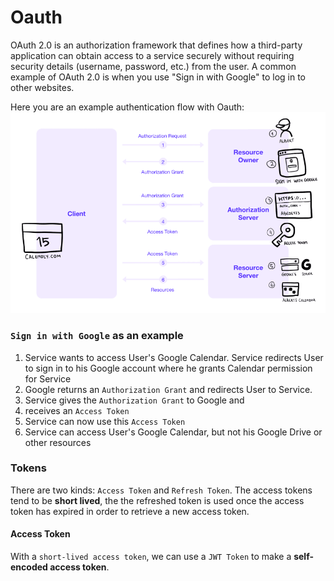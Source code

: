 # Oauth


OAuth 2.0 is an authorization framework that defines how a third-party application can obtain access to a service securely without requiring security details (username, password, etc.) from the user. A common example of OAuth 2.0 is when you use "Sign in with Google" to log in to other websites.  

Here you are an example authentication flow with Oauth:  
![oauth-flow](img/oauth1.png)  

### `Sign in with Google` as an example

1. Service wants to access User's Google Calendar. Service redirects User to sign in to his Google account where he grants Calendar permission for Service
1. Google returns an `Authorization Grant` and redirects User to Service.
1. Service gives the `Authorization Grant` to Google and
1. receives an `Access Token`
1. Service can now use this `Access Token`
1. Service can access User's Google Calendar, but not his Google Drive or other resources

### Tokens
There are two kinds: `Access Token` and `Refresh Token`. The access tokens tend to be **short lived**, the the refreshed token is used once the access token has expired in order to retrieve a new access token.

#### Access Token
With a `short-lived access token`, we can use a `JWT Token` to make a **self-encoded access token**.

